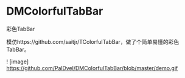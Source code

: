# DMColorfulTabBar
彩色TabBar

模仿https://github.com/saitjr/TColorfulTabBar，做了个简单易懂的彩色TabBar。

! [image] https://github.com/PalDvel/DMColorfulTabBar/blob/master/demo.gif
